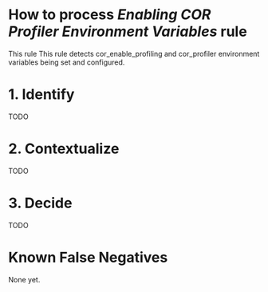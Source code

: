 # How to process *Enabling COR Profiler Environment Variables* rule
This rule This rule detects cor_enable_profiling and cor_profiler environment variables being set and configured.

# 1. Identify
TODO

# 2. Contextualize
TODO

# 3. Decide
TODO

# Known False Negatives
None yet.
